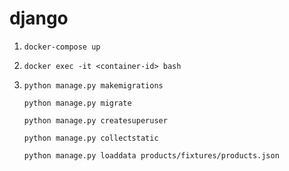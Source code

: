 # django


1. `docker-compose up`

2. `docker exec -it <container-id> bash`

3. `python manage.py makemigrations`

   `python manage.py migrate`
   
   `python manage.py createsuperuser`
   
   `python manage.py collectstatic`

   `python manage.py loaddata products/fixtures/products.json`